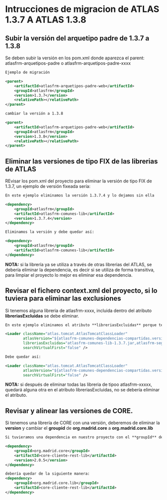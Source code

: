 # Intrucciones de migracion de ATLAS 1.3.7 A ATLAS 1.3.8

## Subir la versión del arquetipo padre de 1.3.7 a 1.3.8
Se deben subir la versión en los pom.xml donde aparezca el parent: atlasfrm-arquetipos-padre o atlasfrm-arquetipos-padre-xxxx

```xml
Ejemplo de migración

<parent>
    <artifactId>atlasfrm-arquetipos-padre-web</artifactId>
    <groupId>atlasfrm</groupId>
    <version>1.3.7</version>
    <relativePath></relativePath>
</parent>

cambiar la versión a 1.3.8

<parent>
    <artifactId>atlasfrm-arquetipos-padre-web</artifactId>
    <groupId>atlasfrm</groupId>
    <version>1.3.8</version>
    <relativePath></relativePath>
</parent>
```

## Eliminar las versiones de tipo FIX de las librerias de ATLAS
REvisar los pom.xml del proyecto para eliminar la versión de tipo FIX de 1.3.7, un ejemplo de versión fixeada sería: 

```xml
En este ejemplo eliminamos la versión 1.3.7.4 y lo dejamos sin ella

<dependency>
    <groupId>atlasfrm</groupId>
    <artifactId>atlasfrm-comunes-lib</artifactId>
    <version>1.3.7.4</version>
</dependency>

Eliminamos la versión y debe quedar así:

<dependency>
    <groupId>atlasfrm</groupId>
    <artifactId>atlasfrm-comunes-lib</artifactId>
</dependency>
```
**NOTA:** si la librería ya se utiliza a través de otras librerias del ATLAS, se debería eliminar la dependencia, es decir si se utiliza de forma transitiva, para limpiar el proyecto lo mejor es eliminar esa dependencia.

## Revisar el fichero context.xml del proyecto, si lo tuviera para eliminar las exclusiones
Si tenemos alguna libreria de atlasfrm-xxxx, incluida dentro del atributo **libreriasExcluidas** se debe eliminar.

```xml
En este ejemplo eliminamos el atributo **libreriasExcluidas** porque tenemos librerías de atlas excluidas

<Loader className="atlas.tomcat.AtlasTomcatClassLoader"
        atlasVersion="${atlasfrm-comunes-dependencias-compartidas.version}"
        libreriasExcluidas="atlasfrm-comunes-lib-1.3.7.jar,atlasfrm-seguridad-lib-1.3.7.jar"
        searchVirtualFirst="false" />

Debe quedar así:

<Loader className="atlas.tomcat.AtlasTomcatClassLoader"
        atlasVersion="${atlasfrm-comunes-dependencias-compartidas.version}" 
        searchVirtualFirst="false" />
```

**NOTA:** si después de eliminar todas las libreria de tipoo atlasfrm-xxxxx, quedará alguna otra en el atributo libreriasExcluidas, no se debería eliminar el atributo.

## Revisar y alinear las versiones de CORE.
Si tenemos una librería de CORE con una versión, deberemos de eliminar la **version** y cambiar el **groupid**  de **org.madrid.core** a **org.madrid.core.lib**

```xml
Si tuvieramos una dependencia en nuestro proyecto con el **groupId** del tipo **org.madrid.core** tenemos que cambiar el groupid y eliminar la versión, un ejemplo

<dependency>
    <groupId>org.madrid.core</groupId>
    <artifactId>core-cliente-rest-lib</artifactId>
    <version>2.0.5</version>
</dependency>

debería quedar de la siguiente manera:
<dependency>
    <groupId>org.madrid.core.lib</groupId>
    <artifactId>core-cliente-rest-lib</artifactId>
</dependency>
```